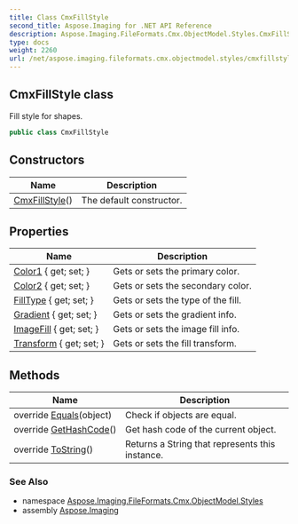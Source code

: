 ```yaml
---
title: Class CmxFillStyle
second_title: Aspose.Imaging for .NET API Reference
description: Aspose.Imaging.FileFormats.Cmx.ObjectModel.Styles.CmxFillStyle class. Fill style for shapes
type: docs
weight: 2260
url: /net/aspose.imaging.fileformats.cmx.objectmodel.styles/cmxfillstyle/
---
```

## CmxFillStyle class

Fill style for shapes.

```csharp
public class CmxFillStyle
```

## Constructors

| Name | Description |
| --- | --- |
| [CmxFillStyle](cmxfillstyle/)() | The default constructor. |

## Properties

| Name | Description |
| --- | --- |
| [Color1](../../aspose.imaging.fileformats.cmx.objectmodel.styles/cmxfillstyle/color1/) { get; set; } | Gets or sets the primary color. |
| [Color2](../../aspose.imaging.fileformats.cmx.objectmodel.styles/cmxfillstyle/color2/) { get; set; } | Gets or sets the secondary color. |
| [FillType](../../aspose.imaging.fileformats.cmx.objectmodel.styles/cmxfillstyle/filltype/) { get; set; } | Gets or sets the type of the fill. |
| [Gradient](../../aspose.imaging.fileformats.cmx.objectmodel.styles/cmxfillstyle/gradient/) { get; set; } | Gets or sets the gradient info. |
| [ImageFill](../../aspose.imaging.fileformats.cmx.objectmodel.styles/cmxfillstyle/imagefill/) { get; set; } | Gets or sets the image fill info. |
| [Transform](../../aspose.imaging.fileformats.cmx.objectmodel.styles/cmxfillstyle/transform/) { get; set; } | Gets or sets the fill transform. |

## Methods

| Name | Description |
| --- | --- |
| override [Equals](../../aspose.imaging.fileformats.cmx.objectmodel.styles/cmxfillstyle/equals/)(object) | Check if objects are equal. |
| override [GetHashCode](../../aspose.imaging.fileformats.cmx.objectmodel.styles/cmxfillstyle/gethashcode/)() | Get hash code of the current object. |
| override [ToString](../../aspose.imaging.fileformats.cmx.objectmodel.styles/cmxfillstyle/tostring/)() | Returns a String that represents this instance. |

### See Also

* namespace [Aspose.Imaging.FileFormats.Cmx.ObjectModel.Styles](../../aspose.imaging.fileformats.cmx.objectmodel.styles/)
* assembly [Aspose.Imaging](../../)


